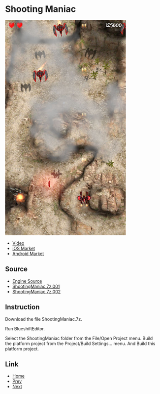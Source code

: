 
# Shooting Maniac

![ShootingManiac](ShootingManiac.jpg)
* [Video](https://youtu.be/4KKqbGSYzpg)
* [iOS Market](https://itunes.apple.com/kr/app/shooting-maniac/id1277477221?l=en&mt=8)
* [Android Market](https://play.google.com/store/apps/details?id=com.polygontek.ShootingManiac)

## Source

* [Engine Source](https://github.com/PolygonTek/BlueshiftEngine/releases/tag/v0.5.0)
* [ShootingManiac.7z.001](https://github.com/PolygonTek/BlueshiftDocument/raw/master/ShootingManiac/ShootingManiac.7z.001)
* [ShootingManiac.7z.002](https://github.com/PolygonTek/BlueshiftDocument/raw/master/ShootingManiac/ShootingManiac.7z.002)

## Instruction

Download the file ShootingManiac.7z.

Run BlueshiftEditor.

Select the ShootingManiac folder from the File/Open Project menu.
Build the platform project from the Project/Build Settings... menu.
And Build this platform project.


## Link

* [Home](../README.md)
* [Prev](../StreetDodge/StreetDodge.md)
* [Next](../KingOfParking/KingOfParking.md)


